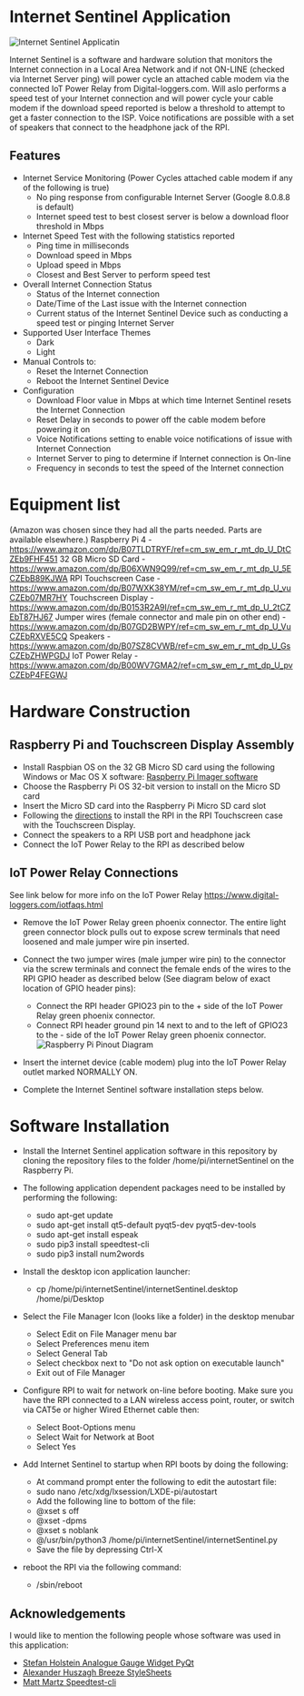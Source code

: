 # Internet Sentinel Application
![Internet Sentinel Applicatin](assets/internet_sentinel_screenshot.png?raw=true "InternetSentinelScreenshot")

Internet Sentinel is a software and hardware solution that monitors the Internet connection in a Local Area Network 
and if not ON-LINE (checked via Internet Server ping) will power cycle an attached cable modem via the connected 
IoT Power Relay from Digital-loggers.com.  Will aslo performs a speed test of your Internet connection and will power 
cycle your cable modem if the download speed reported is below a threshold to attempt to get a faster connection to 
the ISP. Voice notifications are possible with a set of speakers that connect to the headphone jack of the RPI.

## Features
* Internet Service Monitoring (Power Cycles attached cable modem if any of the following is true)
  * No ping response from configurable Internet Server (Google 8.0.8.8 is default)
  * Internet speed test to best closest server is below a download floor threshold in Mbps
* Internet Speed Test with the following statistics reported
  * Ping time in milliseconds
  * Download speed in Mbps
  * Upload speed in Mbps
  * Closest and Best Server to perform speed test
* Overall Internet Connection Status
  * Status of the Internet connection
  * Date/Time of the Last issue with the Internet connection
  * Current status of the Internet Sentinel Device such as conducting a speed test or pinging Internet Server
* Supported User Interface Themes
  * Dark
  * Light
* Manual Controls to:
  * Reset the Internet Connection
  * Reboot the Internet Sentinel Device
* Configuration
  * Download Floor value in Mbps at which time Internet Sentinel resets the Internet Connection
  * Reset Delay in seconds to power off the cable modem before powering it on
  * Voice Notifications setting to enable voice notifications of issue with Internet Connection
  * Internet Server to ping to determine if Internet connection is On-line
  * Frequency in seconds to test the speed of the Internet connection
  
# Equipment list
(Amazon was chosen since they had all the parts needed. Parts are available elsewhere.)
Raspberry Pi 4 - https://www.amazon.com/dp/B07TLDTRYF/ref=cm_sw_em_r_mt_dp_U_DtCZEb9FHF451
32 GB Micro SD Card - https://www.amazon.com/dp/B06XWN9Q99/ref=cm_sw_em_r_mt_dp_U_5ECZEbB89KJWA
RPI Touchscreen Case - https://www.amazon.com/dp/B07WXK38YM/ref=cm_sw_em_r_mt_dp_U_vuCZEb07MR7HY
Touchscreen Display - https://www.amazon.com/dp/B0153R2A9I/ref=cm_sw_em_r_mt_dp_U_2tCZEbT87HJ67
Jumper wires (female connector and male pin on other end) - https://www.amazon.com/dp/B07GD2BWPY/ref=cm_sw_em_r_mt_dp_U_VuCZEbRXVE5CQ
Speakers - https://www.amazon.com/dp/B07SZ8CVWB/ref=cm_sw_em_r_mt_dp_U_GsCZEbZHWPGDJ
IoT Power Relay - https://www.amazon.com/dp/B00WV7GMA2/ref=cm_sw_em_r_mt_dp_U_pvCZEbP4FEGWJ

# Hardware Construction
## Raspberry Pi and Touchscreen Display Assembly
* Install Raspbian OS on the 32 GB Micro SD card using the following Windows or Mac OS X software:
  [Raspberry Pi Imager software](https://www.raspberrypi.org/downloads/)
* Choose the Raspberry Pi OS 32-bit version to install on the Micro SD card
* Insert the Micro SD card into the Raspberry Pi Micro SD card slot
* Following the [directions](https://smarticase.com/pages/smartipi-touch-2-setup-1) to install the RPI in the 
RPI Touchscreen case with the Touchscreen Display.
* Connect the speakers to a RPI USB port and headphone jack
* Connect the IoT Power Relay to the RPI as described below

## IoT Power Relay Connections
See link below for more info on the IoT Power Relay
https://www.digital-loggers.com/iotfaqs.html

* Remove the IoT Power Relay green phoenix connector.  The entire light green connector block pulls out to expose
screw terminals that need loosened and male jumper wire pin inserted. 
* Connect the two jumper wires (male jumper wire pin) to the connector via the screw terminals and connect the female 
ends of the wires to the RPI GPIO header as described below (See diagram below of exact location of GPIO header pins):
  * Connect the RPI header GPIO23 pin to the + side of the IoT Power Relay green phoenix connector.
  * Connect RPI header ground pin 14 next to and to the left of GPIO23 to the - side of the IoT Power Relay green phoenix
connector.
![Raspberry Pi Pinout Diagram](assets/raspberrypi_gpio_pinout.png?raw=true "RaspberryPiPinoutDiagram")

* Insert the internet device (cable modem) plug into the IoT Power Relay outlet marked NORMALLY ON.

* Complete the Internet Sentinel software installation steps below.

# Software Installation
* Install the Internet Sentinel application software in this repository by cloning the repository files to the folder
/home/pi/internetSentinel on the Raspberry Pi.

* The following application dependent packages need to be installed by performing the following:
  * sudo apt-get update
  * sudo apt-get install qt5-default pyqt5-dev pyqt5-dev-tools
  * sudo apt-get install espeak
  * sudo pip3 install speedtest-cli
  * sudo pip3 install num2words

* Install the desktop icon application launcher:
  * cp /home/pi/internetSentinel/internetSentinel.desktop /home/pi/Desktop

* Select the File Manager Icon (looks like a folder) in the desktop menubar
  * Select Edit on File Manager menu bar
  * Select Preferences menu item
  * Select General Tab
  * Select checkbox next to "Do not ask option on executable launch"
  * Exit out of File Manager

* Configure RPI to wait for network on-line before booting.  Make sure you have the RPI connected to a LAN
wireless access point, router, or switch via CAT5e or higher Wired Ethernet cable then:
  * Select Boot-Options menu
  * Select Wait for Network at Boot
  * Select Yes

* Add Internet Sentinel to startup when RPI boots by doing the following:
  * At command prompt enter the following to edit the autostart file:
  * sudo nano /etc/xdg/lxsession/LXDE-pi/autostart
  * Add the following line to bottom of the file:
  * @xset s off
  * @xset -dpms
  * @xset s noblank
  * @/usr/bin/python3 /home/pi/internetSentinel/internetSentinel.py
  * Save the file by depressing Ctrl-X

* reboot the RPI via the following command:
  * /sbin/reboot

## Acknowledgements
I would like to mention the following people whose software was used in this application:
* [Stefan Holstein Analogue Gauge Widget PyQt](https://github.com/StefanHol/AnalogGaugeWidgetPyQt)
* [Alexander Huszagh Breeze StyleSheets](https://github.com/Alexhuszagh/BreezeStyleSheets)
* [Matt Martz Speedtest-cli](https://github.com/sivel/speedtest-cli)

